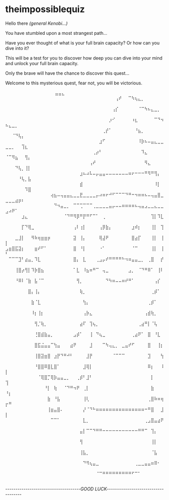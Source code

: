# theimpossiblequiz

Hello there *(general Kenobi...)*

You have stumbled upon a most strangest path...

Have you ever thought of what is your full brain capacity? Or how can you dive into it?

This will be a test for you to discover how deep you can dive into your mind and unlock your full brain capacity.

Only the brave will have the chance to discover this quest...

Welcome to this mysterious quest, fear not, you will be victorious.

⠀⠀⠀⠀⠀⠀⠀⠀⠀⠀⠀⠀⠀⠀⠀                         ⣤⣤⣄⠀⠀⠀⠀⠀⠀⠀⠀⠀⠀⠀⠀⠀⠀⠀⠀⠀⠀
⠀⠀⠀⠀⠀⠀⠀⠀⠀⠀⠀⠀⠀⠀⠀⠀⠀⠀⠀⠀⠀⠀⠀⠀⠀⠀⠀⠀⠀⠀⠀⠀⠀⠀⢠⠞⠀⠀⠉⠳⢦⣄⡀⠀⠀⠀⠀⠀⠀⠀⠀⠀⠀⠀⠀⠀⠀
⠀⠀⠀⠀⠀⠀⠀⠀⠀⠀⠀⠀⠀⠀⠀⠀⠀⠀⠀⠀⠀⠀⠀⠀⠀⠀⠀⠀⠀⠀⠀⠀⠀⢠⡎⠀⠀⠀⠀⠀⠀⠈⠉⠳⠦⣄⣀⡀⠀⠀⠀⠀⠀⠀⠀⠀⠀
⠀⠀⠀⠀⠀⠀⠀⠀⠀⠀⠀⠀⠀⠀⠀⠀⠀⠀⠀⠀⠀⠀⠀⠀⠀⠀⠀⠀⠀⠀⠀⠀⡰⠊⠀⠀⠀⠀⠀⠰⣆⠀⠀⠀⠀⠀⠉⠙⠲⠦⣄⣀⡀⠀⠀⠀⠀
⠀⠀⠀⠀⠀⠀⠀⠀⠀⠀⠀⠀⠀⠀⠀⠀⠀⠀⠀⠀⠀⠀⠀⠀⠀⠀⠀⠀⠀⠀⢀⡞⠁⠀⠀⠀⠀⠀⠀⠀⠘⣦⡀⠀⠀⠀⠀⠀⠀⠀⠀⠈⠙⢧⡄⠀⠀
⠀⠀⠀⠀⠀⠀⠀⠀⠀⠀⠀⠀⠀⠀⠀⠀⠀⠀⠀⠀⠀⠀⠀⠀⠀⠀⠀⠀⠀⣰⠋⠀⠀⠀⠀⠀⠀⠀⠀⠀⠀⠸⡷⠦⠤⣤⣄⣀⣀⣀⣀⡀⠀⠀⢹⣆⠀
⠀⠀⠀⠀⠀⠀⠀⠀⠀⠀⠀⠀⠀⠀⠀⠀⠀⠀⠀⠀⠀⠀⠀⠀⠀⠀⠀⢀⡴⠃⠀⠀⠀⠀⠀⠀⠀⠀⠀⠀⠀⠀⠹⣄⠀⠀⠀⠀⠀⠈⠉⠻⣦⠀⠀⢻⡄
⠀⠀⠀⠀⠀⠀⠀⠀⠀⠀⠀⠀⠀⠀⠀⠀⠀⠀⠀⠀⠀⠀⠀⠀⠀⠀⢠⠞⠀⠀⠀⠀⠀⠀⠀⠀⠀⠀⠀⠀⠀⠀⠀⠻⣄⠀⠀⠀⠀⠀⠀⠀⠙⢧⡀⢸⡇
⠀⠀⠀⠀⠀⠀⠀⠀⠀⠀⠀⠀⠀⠀⠀⠀⠀⠀⠀⠀⠀⠀⠀⣰⠦⠴⠧⠤⡤⣤⣤⠤⠤⠤⠤⠤⠤⠤⠶⠖⠒⠒⠒⠛⠻⠛⢻⡄⠀⠀⠀⠀⠀⠘⢧⡀⣧
⠀⠀⠀⠀⠀⠀⠀⠀⠀⠀⠀⠀⠀⠀⠀⠀⠀⠀⠀⠀⠀⠀⠀⣾⠀⠀⠀⠀⠀⠀⠀⠀⠀⠀⠀⠀⠀⠀⠀⠀⠀⠀⠀⠀⠀⠀⠸⡇⠀⠀⠀⠀⠀⠀⠀⠹⣿
⠀⠀⠀⠀⠀⠀⠀⠀⠀⠀⠀⠀⠀⠀⢴⣦⠤⢤⣤⣤⣄⣀⣀⣟⣀⣀⣀⣀⡤⠴⠶⠖⠚⠋⠉⠉⠉⠙⠛⠒⠲⠶⠶⠦⠤⢤⣤⣿⣀⣀⣀⣀⣴⡶⠆⠀⠀
⠀⠀⠀⠀⠀⠀⠀⠀⠀⠀⠀⠀⠀⠀⠀⠙⠲⣤⣀⡀⠀⠉⠉⢉⠉⠉⠉⢀⣀⣀⣀⣀⣤⡤⠤⠤⠶⠶⠶⠶⠦⢤⣤⣠⣀⣀⣄⣀⣀⣠⠴⠟⠁⠀⠀⠀⠀
⠀⠀⠀⠀⠀⣰⣄⠀⠀⠀⠀⠀⠀⠀⠀⠀⠀⠀⠈⠙⠛⠻⡿⠛⡟⠛⠋⠉⠁⠀⢀⠀⠀⠀⠀⠀⠀⠀⠀⠀⠀⠀⠀⠀⠀⢹⡇⠹⣇⠀⠀⠀⠀⠀⠀⠀⠀
⠀⠀⠀⠀⠀⡏⠙⢿⣀⠀⠀⠀⠀⠀⠀⠀⠀⠀⠀⠀⠀⢠⠇⢰⡇⠀⠀⠀⠀⢠⡿⣷⡄⠀⠀⠀⠀⠀⠀⣰⠾⡆⠀⠀⠀⢸⡇⠀⢹⠀⠀⠀⠀⠀⠀⠀⠀
⠀⠀⠀⣀⣸⡇⠀⠀⠻⠷⢶⣶⣶⡶⠀⠀⠀⠀⠀⠀⠀⣽⠀⢸⡄⠀⠀⠀⠀⢿⣼⠟⠀⠀⠀⠀⠀⠀⠀⣿⣴⡏⠀⠀⠀⢸⡇⠀⢸⡇⠀⠀⠀⠀⠀⠀⠀
⣠⣶⣿⣯⣽⡆⠀⠀⠀⣶⠞⠋⠁⠀⠀⠀⠀⠀⠀⠀⠀⣿⠀⠘⡇⠀⠀⠀⠀⠐⠁⠀⠀⠀⠀⠀⠀⠀⠀⠈⠉⠀⠀⠀⠀⢸⡇⠀⢸⠃⠀⠀⠀⠀⠀⠀⠀
⠀⠉⠉⠉⣹⠃⣴⣤⡀⠹⣇⠀⠀⠀⠀⠀⠀⠀⠀⠀⠀⣿⡄⠀⣇⠀⠀⠀⢀⣠⡤⠞⠛⠛⠛⠛⠓⠲⠶⣤⣤⣀⡀⠀⢀⣿⠀⠀⡞⠀⠀⠀⠀⠀⠀⠀⠀
⠀⠀⠀⢸⣿⡴⢻⡇⠹⡷⣿⣦⠀⠀⠀⠀⠀⠀⠀⠀⠀⠁⣇⠀⠸⣦⠶⠛⠉⠀⢤⣀⠀⠀⠀⠀⠀⠀⣠⡀⠀⠈⠙⠛⠿⠁⠀⢸⠇⠀⠀⠀⠀⠀⠀⠀⠀
⠀⠀⠀⠘⠿⠇⠈⣷⠀⣧⠈⠉⠀⠀⠀⠀⠀⠀⠀⠀⠀⠀⢻⡀⠀⠀⠀⠀⠀⠀⠀⠙⠳⠶⠤⠤⠶⠞⠛⠁⠀⠀⠀⠀⠀⠀⢠⡎⠀⠀⠀⠀⠀⠀⠀⠀⠀
⠀⠀⠀⠀⠀⠀⠀⣿⡄⢸⡄⠀⠀⠀⠀⠀⠀⠀⠀⠀⠀⠀⠀⢷⡀⠀⠀⠀⠀⠀⠀⠀⠀⠀⠀⠀⠀⠀⠀⠀⠀⠀⠀⠀⠀⢀⡾⠁⠀⠀⠀⠀⠀⠀⠀⠀⠀
⠀⠀⠀⠀⠀⠀⠀⠀⣷⠈⣇⠀⠀⠀⠀⠀⠀⠀⠀⠀⠀⠀⠀⠀⢳⡄⠀⠀⠀⠀⠀⠀⠀⠀⠀⠀⠀⠀⠀⠀⠀⠀⠀⠀⢀⡾⠁⠀⠀⠀⠀⠀⠀⠀⠀⠀⠀
⠀⠀⠀⠀⠀⠀⠀⠀⠸⡆⢸⡆⠀⠀⠀⠀⠀⠀⠀⠀⠀⠀⠀⠀⢠⡷⣄⠀⠀⠀⠀⠀⠀⠀⠀⠀⠀⠀⠀⠀⠀⠀⠀⢠⣾⢷⡀⠀⠀⠀⠀⠀⠀⠀⠀⠀⠀
⠀⠀⠀⠀⠀⠀⠀⠀⠀⢻⡈⢷⡀⠀⠀⠀⠀⠀⠀⠀⠀⠀⠀⣴⠏⠀⢹⢦⡀⠀⠀⠀⠀⠀⠀⠀⠀⠀⠀⠀⠀⢀⣴⠛⡇⠈⢧⠀⠀⠀⠀⠀⠀⠀⠀⠀⠀
⠀⠀⠀⠀⠀⠀⠀⠀⠀⢘⣿⣾⣷⣤⡀⠀⠀⠀⠀⠀⠀⣠⡾⠁⠀⠀⢸⠀⠙⢦⣀⠀⠀⠀⠀⠀⠀⠀⠀⢀⣴⠟⠁⠀⣿⠀⠘⣇⠀⠀⠀⠀⠀⠀⠀⠀⠀
⠀⠀⠀⠀⠀⠀⠀⠀⠀⣿⣯⣬⣤⣤⠉⢳⣤⠀⠀⠀⣴⠟⠀⠀⠀⠀⣸⠀⠀⠀⠉⠳⢤⣄⡀⠀⣀⣤⠞⠋⠀⠀⠀⠀⣿⠀⠀⢸⡆⠀⠀⠀⠀⠀⠀⠀⠀
⠀⠀⠀⠀⠀⠀⠀⠀⠀⢸⣿⣽⣶⣿⠀⣰⡟⠙⠛⠚⠃⠀⠀⠀⠀⣸⡟⠀⠀⠀⠀⠀⠀⠈⠉⠉⠉⠀⠀⠀⠀⠀⠀⠀⣹⠀⠀⠀⢳⠀⠀⠀⠀⠀⠀⠀⠀
⠀⠀⠀⠀⠀⠀⠀⠀⠀⠘⣿⣿⠿⣿⣇⣿⠁⠀⠀⠀⠀⠀⠀⠀⣸⢿⡇⠀⠀⠀⠀⠀⠀⠀⠀⠀⠀⠀⠀⠀⠀⠀⠀⠀⠿⡆⠀⠀⠸⡇⠀⠀⠀⠀⠀⠀⠀
⠀⠀⠀⠀⠀⠀⠀⠀⠀⠀⠈⢿⣿⡉⢿⡷⣤⣤⣀⡀⠀⠀⢀⡾⠃⣸⠃⠀⠀⠀⠀⠀⠀⠀⠀⠀⠀⠀⠀⠀⠀⠀⠀⠀⠀⡇⠀⠀⠀⢹⠀⠀⠀⠀⠀⠀⠀
⠀⠀⠀⠀⠀⠀⠀⠀⠀⠀⠀⠀⠘⡇⠀⢷⠀⠀⠈⠙⠛⠲⠟⠀⢀⡇⠀⠀⠀⠀⠀⠀⠀⠀⠀⠀⠀⠀⠀⠀⠀⠀⠀⠀⠀⣷⠀⠀⠀⠘⡆⠀⠀⠀⠀⠀⠀
⠀⠀⠀⠀⠀⠀⠀⠀⠀⠀⠀⠀⠀⣷⠀⠘⣧⠀⠀⠀⠀⠀⠀⠀⢸⢇⠀⠀⠀⠀⠀⠀⠀⠀⠀⠀⠀⠀⠀⠀⠀⠀⠀⠀⢀⣿⠷⠶⢶⡖⠛⠀⠀⠀⠀⠀⠀
⠀⠀⠀⠀⠀⠀⠀⠀⠀⠀⠀⠀⠀⢸⣶⣤⣿⠄⠀⠀⠀⠀⠀⠀⡜⠈⠙⠓⠶⠶⠶⠶⠶⠶⠶⠶⠶⠶⠶⠶⠶⠶⠶⠒⠛⣿⠀⠀⣸⡇⠀⠀⠀⠀⠀⠀⠀
⠀⠀⠀⠀⠀⠀⠀⠀⠀⠀⠀⠀⠀⠀⠉⠉⠁⠀⠀⠀⠀⠀⠀⠀⣇⡀⠀⠀⠀⠀⠀⠀⠀⠀⠀⠀⠀⠀⠀⠀⠀⠀⠀⢀⣠⣿⣤⣴⠟⠀⠀⠀⠀⠀⠀⠀⠀
⠀⠀⠀⠀⠀⠀⠀⠀⠀⠀⠀⠀⠀⠀⠀⠀⠀⠀⠀⠀⠀⠀⠀⣤⡇⠉⠉⠙⠛⠛⠒⠒⠒⠒⠒⠒⠒⠒⠒⠒⠒⠛⠛⠉⠀⢹⡄⠀⠀⠀⠀⠀⠀⠀⠀⠀⠀
⠀⠀⠀⠀⠀⠀⠀⠀⠀⠀⠀⠀⠀⠀⠀⠀⠀⠀⠀⠀⠀⠀⠀⢻⠀⠀⠀⠀⠀⠀⠀⠀⠀⠀⠀⠀⠀⠀⠀⠀⠀⠀⠀⠀⠀⢸⡇⠀⠀⠀⠀⠀⠀⠀⠀⠀⠀
⠀⠀⠀⠀⠀⠀⠀⠀⠀⠀⠀⠀⠀⠀⠀⠀⠀⠀⠀⠀⠀⠀⠀⢸⣧⡀⠀⠀⠀⠀⠀⠀⠀⠀⠀⠀⠀⠀⠀⠀⠀⠀⠀⠀⠀⠈⣧⠀⠀⠀⠀⠀⠀⠀⠀⠀⠀
⠀⠀⠀⠀⠀⠀⠀⠀⠀⠀⠀⠀⠀⠀⠀⠀⠀⠀⠀⠀⠀⠀⠀⠀⠙⠻⢦⣤⣀⠀⠀⠀⠀⠀⠀⠀⠀⠀⠀⠀⢀⣀⣀⣤⣤⠶⠿⠂⠀⠀⠀⠀⠀⠀⠀⠀⠀
⠀⠀⠀⠀⠀⠀⠀⠀⠀⠀⠀⠀⠀⠀⠀⠀⠀⠀⠀⠀⠀⠀⠀⠀⠀⠀⠀⠀⠈⠉⠛⠛⠛⠛⠛⠛⠛⠛⠛⠋⠉⠁⠀⠀⠀⠀⠀⠀⠀⠀⠀⠀⠀


-------------------------------------*GOOD LUCK*------------------------------------